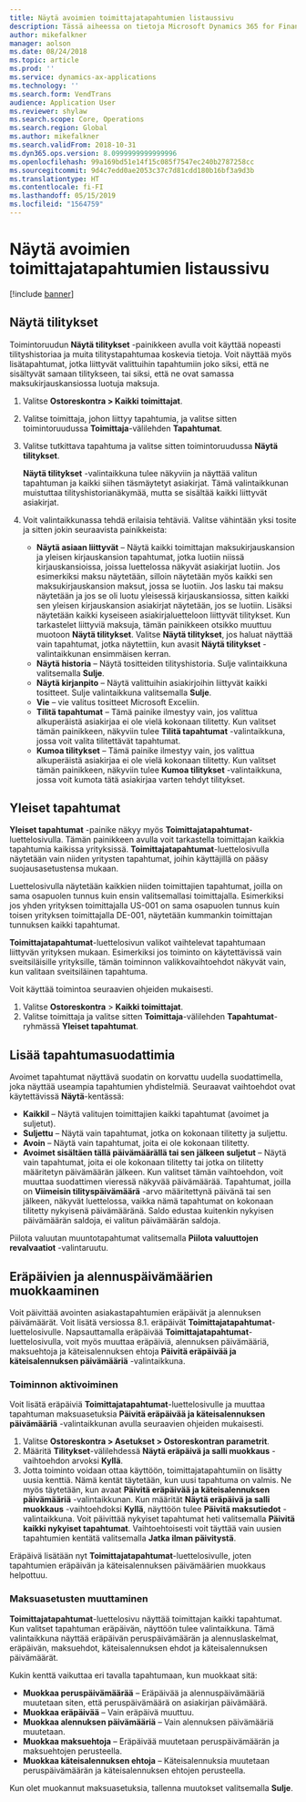 ```yaml
---
title: Näytä avoimien toimittajatapahtumien listaussivu
description: Tässä aiheessa on tietoja Microsoft Dynamics 365 for Finance and Operationsin toimittajatapahtumien luettelosivusta.
author: mikefalkner
manager: aolson
ms.date: 08/24/2018
ms.topic: article
ms.prod: ''
ms.service: dynamics-ax-applications
ms.technology: ''
ms.search.form: VendTrans
audience: Application User
ms.reviewer: shylaw
ms.search.scope: Core, Operations
ms.search.region: Global
ms.author: mikefalkner
ms.search.validFrom: 2018-10-31
ms.dyn365.ops.version: 8.0999999999999996
ms.openlocfilehash: 99a169bd51e14f15c085f7547ec240b2787258cc
ms.sourcegitcommit: 9d4c7edd0ae2053c37c7d81cdd180b16bf3a9d3b
ms.translationtype: HT
ms.contentlocale: fi-FI
ms.lasthandoff: 05/15/2019
ms.locfileid: "1564759"
---
```

# <a name="vendor-transactions-list-page"></a>Näytä avoimien toimittajatapahtumien listaussivu

[!include [banner](../includes/banner.md)]

## <a name="view-settlements"></a>Näytä tilitykset

Toimintoruudun **Näytä tilitykset** -painikkeen avulla voit käyttää nopeasti tilityshistoriaa ja muita tilitystapahtumaa koskevia tietoja. Voit näyttää myös lisätapahtumat, jotka liittyvät valittuihin tapahtumiin joko siksi, että ne sisältyvät samaan tilitykseen, tai siksi, että ne ovat samassa maksukirjauskansiossa luotuja maksuja.

1. Valitse **Ostoreskontra \> Kaikki toimittajat**.
2. Valitse toimittaja, johon liittyy tapahtumia, ja valitse sitten toimintoruudussa **Toimittaja**-välilehden **Tapahtumat**.
3. Valitse tutkittava tapahtuma ja valitse sitten toimintoruudussa **Näytä tilitykset**.

    **Näytä tilitykset** -valintaikkuna tulee näkyviin ja näyttää valitun tapahtuman ja kaikki siihen täsmäytetyt asiakirjat. Tämä valintaikkunan muistuttaa tilityshistorianäkymää, mutta se sisältää kaikki liittyvät asiakirjat.

4. Voit valintaikkunassa tehdä erilaisia tehtäviä. Valitse vähintään yksi tosite ja sitten jokin seuraavista painikkeista:

    - **Näytä asiaan liittyvät** – Näytä kaikki toimittajan maksukirjauskansion ja yleisen kirjauskansion tapahtumat, jotka luotiin niissä kirjauskansioissa, joissa luettelossa näkyvät asiakirjat luotiin. Jos esimerkiksi maksu näytetään, silloin näytetään myös kaikki sen maksukirjauskansion maksut, jossa se luotiin. Jos lasku tai maksu näytetään ja jos se oli luotu yleisessä kirjauskansiossa, sitten kaikki sen yleisen kirjauskansion asiakirjat näytetään, jos se luotiin. Lisäksi näytetään kaikki kyseiseen asiakirjaluetteloon liittyvät tilitykset. Kun tarkastelet liittyviä maksuja, tämän painikkeen otsikko muuttuu muotoon **Näytä tilitykset**. Valitse **Näytä tilitykset**, jos haluat näyttää vain tapahtumat, jotka näytettiin, kun avasit **Näytä tilitykset** -valintaikkunan ensimmäisen kerran.
    - **Näytä historia** – Näytä tositteiden tilityshistoria. Sulje valintaikkuna valitsemalla **Sulje**.
    - **Näytä kirjanpito** – Näytä valittuihin asiakirjoihin liittyvät kaikki tositteet. Sulje valintaikkuna valitsemalla **Sulje**.
    - **Vie** – vie valitus tositteet Microsoft Exceliin.
    - **Tilitä tapahtumat** – Tämä painike ilmestyy vain, jos valittua alkuperäistä asiakirjaa ei ole vielä kokonaan tilitetty. Kun valitset tämän painikkeen, näkyviin tulee **Tilitä tapahtumat** -valintaikkuna, jossa voit valita tilitettävät tapahtumat.
    - **Kumoa tilitykset** – Tämä painike ilmestyy vain, jos valittua alkuperäistä asiakirjaa ei ole vielä kokonaan tilitetty. Kun valitset tämän painikkeen, näkyviin tulee **Kumoa tilitykset** -valintaikkuna, jossa voit kumota tätä asiakirjaa varten tehdyt tilitykset.

## <a name="global-transactions"></a>Yleiset tapahtumat

**Yleiset tapahtumat** -painike näkyy myös **Toimittajatapahtumat**-luettelosivulla. Tämän painikkeen avulla voit tarkastella toimittajan kaikkia tapahtumia kaikissa yrityksissä. **Toimittajatapahtumat**-luettelosivulla näytetään vain niiden yritysten tapahtumat, joihin käyttäjillä on pääsy suojausasetustensa mukaan.

Luettelosivulla näytetään kaikkien niiden toimittajien tapahtumat, joilla on sama osapuolen tunnus kuin ensin valitsemallasi toimittajalla. Esimerkiksi jos yhden yrityksen toimittajalla US-001 on sama osapuolen tunnus kuin toisen yrityksen toimittajalla DE-001, näytetään kummankin toimittajan tunnuksen kaikki tapahtumat.

**Toimittajatapahtumat**-luettelosivun valikot vaihtelevat tapahtumaan liittyvän yrityksen mukaan. Esimerkiksi jos toiminto on käytettävissä vain sveitsiläisille yrityksille, tämän toiminnon valikkovaihtoehdot näkyvät vain, kun valitaan sveitsiläinen tapahtuma.

Voit käyttää toimintoa seuraavien ohjeiden mukaisesti.

1. Valitse **Ostoreskontra** \> **Kaikki toimittajat**.
2. Valitse toimittaja ja valitse sitten **Toimittaja**-välilehden **Tapahtumat**-ryhmässä **Yleiset tapahtumat**.

## <a name="more-transaction-filters"></a>Lisää tapahtumasuodattimia

Avoimet tapahtumat näyttävä suodatin on korvattu uudella suodattimella, joka näyttää useampia tapahtumien yhdistelmiä. Seuraavat vaihtoehdot ovat käytettävissä **Näytä**-kentässä:

- **Kaikkil** – Näytä valitujen toimittajien kaikki tapahtumat (avoimet ja suljetut).
- **Suljettu** – Näytä vain tapahtumat, jotka on kokonaan tilitetty ja suljettu.
- **Avoin** – Näytä vain tapahtumat, joita ei ole kokonaan tilitetty.
- **Avoimet sisältäen tällä päivämäärällä tai sen jälkeen suljetut** – Näytä vain tapahtumat, joita ei ole kokonaan tilitetty tai jotka on tilitetty määritetyn päivämäärän jälkeen. Kun valitset tämän vaihtoehdon, voit muuttaa suodattimen vieressä näkyvää päivämäärää. Tapahtumat, joilla on **Viimeisin tilityspäivämäärä** -arvo määritettynä päivänä tai sen jälkeen, näkyvät luettelossa, vaikka nämä tapahtumat on kokonaan tilitetty nykyisenä päivämääränä. Saldo edustaa kuitenkin nykyisen päivämäärän saldoja, ei valitun päivämäärän saldoja.

Piilota valuutan muuntotapahtumat valitsemalla **Piilota valuuttojen revalvaatiot** -valintaruutu.

## <a name="modify-due-dates-and-discount-dates"></a>Eräpäivien ja alennuspäivämäärien muokkaaminen

Voit päivittää avointen asiakastapahtumien eräpäivät ja alennuksen päivämäärät. Voit lisätä versiossa 8.1. eräpäivät **Toimittajatapahtumat**-luettelosivulle. Napsauttamalla eräpäivää **Toimittajatapahtumat**-luettelosivulla, voit myös muuttaa eräpäiviä, alennuksen päivämääriä, maksuehtoja ja käteisalennuksen ehtoja **Päivitä eräpäivää ja käteisalennuksen päivämääriä** -valintaikkuna.

### <a name="activate-the-feature"></a>Toiminnon aktivoiminen

Voit lisätä eräpäiviä **Toimittajatapahtumat**-luettelosivulle ja muuttaa tapahtuman maksuasetuksia **Päivitä eräpäivää ja käteisalennuksen päivämääriä** -valintaikkunan avulla seuraavien ohjeiden mukaisesti.

1. Valitse **Ostoreskontra \> Asetukset \> Ostoreskontran parametrit**.
2. Määritä **Tilitykset**-välilehdessä **Näytä eräpäivä ja salli muokkaus** -vaihtoehdon arvoksi **Kyllä**.
3. Jotta toiminto voidaan ottaa käyttöön, toimittajatapahtumiin on lisätty uusia kenttiä. Nämä kentät täytetään, kun uusi tapahtuma on valmis. Ne myös täytetään, kun avaat **Päivitä eräpäivää ja käteisalennuksen päivämääriä** -valintaikkunan. Kun määrität **Näytä eräpäivä ja salli muokkaus** -vaihtoehdoksi **Kyllä**, näyttöön tulee **Päivitä maksutiedot** -valintaikkuna.  Voit päivittää nykyiset tapahtumat heti valitsemalla **Päivitä kaikki nykyiset tapahtumat**. Vaihtoehtoisesti voit täyttää vain uusien tapahtumien kentätä valitsemalla **Jatka ilman päivitystä**.

Eräpäivä lisätään nyt **Toimittajatapahtumat**-luettelosivulle, joten tapahtumien eräpäivän ja käteisalennuksen päivämäärien muokkaus helpottuu.

### <a name="modify-the-payment-settings"></a>Maksuasetusten muuttaminen

**Toimittajatapahtumat**-luettelosivu näyttää toimittajan kaikki tapahtumat. Kun valitset tapahtuman eräpäivän, näyttöön tulee valintaikkuna. Tämä valintaikkuna näyttää eräpäivän peruspäivämäärän ja alennuslaskelmat, eräpäivän, maksuehdot, käteisalennuksen ehdot ja käteisalennuksen päivämäärät.

Kukin kenttä vaikuttaa eri tavalla tapahtumaan, kun muokkaat sitä:

- **Muokkaa peruspäivämäärää** – Eräpäivää ja alennuspäivämääriä muutetaan siten, että peruspäivämäärä on asiakirjan päivämäärä.
- **Muokkaa eräpäivää** – Vain eräpäivä muuttuu.
- **Muokkaa alennuksen päivämääriä** – Vain alennuksen päivämääriä muutetaan.
- **Muokkaa maksuehtoja** – Eräpäivää muutetaan peruspäivämäärän ja maksuehtojen perusteella.
- **Muokkaa käteisalennuksen ehtoja** – Käteisalennuksia muutetaan peruspäivämäärän ja käteisalennuksen ehtojen perusteella.

Kun olet muokannut maksuasetuksia, tallenna muutokset valitsemalla **Sulje**.
